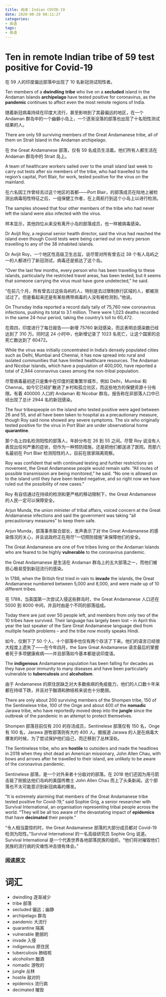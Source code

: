 ```yaml
---
title: 阅读：Indian COVID-19
date: 2020-08-28 08:11:27
categories:
- 英语
tags:
- 英语
---
```


# Ten in remote Indian tribe of 59 test positive for Covid-19
在 59 人的印度偏远部落中出现了 10 名新冠测试阳性者。

Ten members of a **dwindling** **tribe** who live on a **secluded** island in the Andaman Islands **archipelago** have tested positive for coronavirus, as the **pandemic** continues to affect even the most remote regions of India.

随着新冠病毒持续在印度大流行，甚至影响到了其最偏远的地区，在一个 Andaman 群岛中的一个幽僻小岛上，一个逐渐没落的部落也出现了十名阳性测试结果的人。

<!---more--->

There are only 59 surviving members of the Great Andamanese tribe, all of them on Strait Island in the Andaman archipelago.

在 the Great Andamanese 部落，仅有 59 名成员生活着。他们所有人都生活在 Andaman 群岛中的 Strait 岛上。

A team of healthcare workers sailed over to the small island last week to carry out tests after six members of the tribe, who had travelled to the region’s capital, Port Blair, for work, tested positive for the virus on the mainland.

在六名因工作曾经去过这个地区的首都——Port Blair，的部落成员在陆地上被检测出病毒阳性特征之后，一组保健工作者，在上周航行到这个小岛上以进行检测。

The samples showed that four other members of the tribe who had never left the island were also infected with the virus.

样本显示，其他四位从来没有离开小岛的部落成员，也一样被病毒感染。

Dr Avijit Roy, a regional senior health director, said the virus had reached the island even though Covid tests were being carried out on every person travelling to any of the 38 inhabited islands.

Dr Avijit Roy，一个地区性高级卫生总监，说尽管对所有曾去过 38 个有人岛屿之一的人都进行了新冠测试，病毒还是抵达了这个岛。

“Over the last few months, every person who has been travelling to these islands, particularly the restricted travel areas, has been tested, but it seems that someone carrying the virus must have gone undetected,” he said.

“在前几个月，所有曾去过这些岛屿的人，特别是去过限制旅行区域的人，都被测试过了。但是看起来还是有某些携带病毒的人没有被检测到。”他说。

On Thursday India reported a record daily tally of 75,760 new coronavirus infections, pushing its total to 3.1 million. There were 1,023 deaths recorded in the same 24-hour period, taking the country’s toll to 60,472.

在周四，印度进行了每日报告——新增 75760 新冠感染，而这表明总感染数已经达到了 310 万。同时这 24 小时中，也新增记录了 1023 名死亡，让这个国家的总死亡数达到了 60472。

While the virus was initially concentrated in India’s densely populated cities such as Delhi, Mumbai and Chennai, it has now spread into rural and isolated communities that have limited healthcare resources. The Andaman and Nicobar Islands, which have a population of 400,000, have reported a total of 2,944 coronavirus cases among the non-tribal population.

尽管病毒最初还只是集中在印度的密集繁华城市，例如 Delhi，Mumbai 和 Chennai。如今它已经扩散进了乡村和孤立社区，而这些地方的保健资源十分有限。有着 400000 人口的 Andaman 和 Nicobar 群岛，报告称在非部落人口中已经出现了总计 2944 名的新冠感染。

The four tribespeople on the island who tested positive were aged between 26 and 55, and all have been taken to hospital as a precautionary measure, though Roy said none showed any severe symptoms. The six who originally tested positive for the virus in Port Blair are under observational home **quarantine**.

那个岛上四名检测阳性的部落人，年龄分布在 26 到 55 之间。尽管 Roy 说没有人表现出任何严重的症状，但作为一种预防措施，还是把他们都送进了医院。而那六名最初在 Port Blair 检测阳性的人，目前在居家隔离观察。

Roy was confident that with continued testing and further restrictions on movement, the Great Andamanese people would remain safe. “All routes of possible transmission are being monitored,” he said. “No one is allowed on to the island until they have been tested negative, and so right now we have ruled out the possibility of new cases.”

Roy 有自信通过在持续的检测和更严格的移动限制下，the Great Andamanese 的人民一定可以保障安全。

Arjun Munda, the union minister of tribal affairs, voiced concern at the Great Andamanese infections and said the government was taking “all precautionary measures” to keep them safe.

Arjun Munda，部落事务联合部长，发声表示了对 the Great Andamanese 的感染情况的关心，并且说政府正在用尽“一切预防措施”来保障他们的安全。

The Great Andamanese are one of five tribes living on the Andaman Islands who are feared to be highly **vulnerable** to the coronavirus pandemic.

the Great Andamanese 是生活在 Andaman 群岛上的五大部落之一，而他们被担心极易受到新冠流行的感染。

In 1788, when the British first tried in vain to **invade** the islands, the Great Andamanese numbered between 5,000 and 8,000, and were made up of 10 different tribes.

在 1788，当英国第一次尝试入侵这些群岛时，the Great Andamanese 人口还在 5000 到 8000 中间，并且时由是个不同的部落组成。

Today there are just over 50 people left, and members from only two of the 10 tribes have survived. Their language has largely been lost – in April this year the last speaker of the Sare Great Andamanese language died from multiple health problems – and the tribe now mostly speaks Hindi.

如今，仅剩下了 50 个人，十个部落中也仅有两个存活了下来。他们的语言已经很大程度上遗失了——在今年四月，the Sare Great Andamanese 语言最后的掌握者死于多项健康疾病——并且部落如今基本都是说印度语。

The **indigenous** Andamanese population has been falling for decades as they have poor immunity to many diseases and have been particularly vulnerable to **tuberculosis** and **alcoholism**.

由于 Andamanese 的原住民缺乏对大多数疾病的免疫能力，他们的人口数十年来都在持续下跌，并且对于酗酒和肺结核来说也十分脆弱。

There are only about 200 surviving members of the Shompen tribe, 150 of the Sentinelese tribe, 100 of the Onge and about 400 of the **nomadic** Jarawa tribe, who have reportedly moved deep into the **jungle** since the outbreak of the pandemic in an attempt to protect themselves.

Shompen 部落目前仅有 200 的存活成员，Sentinelese 部落仅有 150 名，Onge 有 100 名，Jarawa 游牧部落则有大约 400 人。据报道 Jarawa 的人是在病毒大爆发的时候，为了尝试保护他们自己，而迁移到了丛林深处。

The Sentinelese tribe, who are **hostile** to outsiders and made the headlines in 2018 when they shot dead an American missionary, John Allen Chau, with bows and arrows after he travelled to their island, are unlikely to be aware of the coronavirus pandemic.

Sentinelese 部落，是一个对外来者十分敌对的部落。在 2018 他们还因为用弓箭击毙了刚抵达他们岛屿的美国传教士 John Allen Chau 而上了头条新闻。这个部落也不太可能意识到新冠病毒的爆发。

“It is extremely alarming that members of the Great Andamanese tribe tested positive for Covid-19,” said Sophie Grig, a senior researcher with Survival International, an organisation representing tribal people across the world. “They will be all too aware of the devastating impact of **epidemics** that have **decimated** their people.”

“令人相当震惊的时，the Great Andamanese 部落的大部分成员都对 Covid-19 检测为阳性。”Survival International 的一名高级研究员 Sophie Grig 说道。Survival International 是一个代表世界各地部落民族的组织。“他们将对摧毁他们民族的流行病的灾难性冲击很有体会。”

### [阅读原文](https://www.theguardian.com/world/2020/aug/27/tribespeople-of-andaman-islands-in-bay-of-bengal-test-positive-for-covid-19)

# 词汇
- dwindling 逐渐减少
- tribe 部落
- secluded 偏远；幽静
- archipelago 群岛
- pandemic 大流行
- quarantine 隔离
- vulnerable 脆弱的
- invade 入侵
- indigenous 原住民
- tuberculosis 肺结核
- alcoholism 酗酒
- nomadic 游牧的
- jungle 丛林
- hostile 敌对的
- epidemics 流行病
- decimated 摧毁